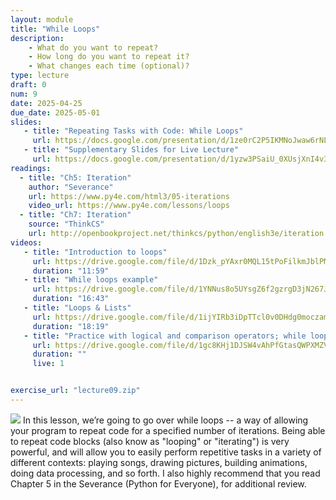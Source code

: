 ```yaml
---
layout: module
title: "While Loops"
description:
    - What do you want to repeat?
    - How long do you want to repeat it?
    - What changes each time (optional)?
type: lecture
draft: 0
num: 9
date: 2025-04-25
due_date: 2025-05-01
slides: 
   - title: "Repeating Tasks with Code: While Loops"
     url: https://docs.google.com/presentation/d/1ze0rC2P5IKMNoJwaw6rNL0AyFa0xC4Hj/edit?usp=sharing&ouid=117551212520532352302&rtpof=true&sd=true
   - title: "Supplementary Slides for Live Lecture"
     url: https://docs.google.com/presentation/d/1yzw3PSaiU_0XUsjXnI4v34SQ5byr6UpQ/edit?usp=sharing&ouid=117551212520532352302&rtpof=true&sd=true
readings:
  - title: "Ch5: Iteration"
    author: "Severance"
    url: https://www.py4e.com/html3/05-iterations
    video_url: https://www.py4e.com/lessons/loops
  - title: "Ch7: Iteration"
    source: "ThinkCS"
    url: http://openbookproject.net/thinkcs/python/english3e/iteration.html
videos:
   - title: "Introduction to loops"
     url: https://drive.google.com/file/d/1Dzk_pYAxr0MQL15tPoFilkmJblPMfOiq/view?usp=sharing
     duration: "11:59"
   - title: "While loops example"
     url: https://drive.google.com/file/d/1YNNus8o5UYsgZ6f2gzrgD3jN267J9yWW/view?usp=sharing
     duration: "16:43"
   - title: "Loops & Lists"
     url: https://drive.google.com/file/d/1ijYIRb3iDpTTcl0v0DHdg0moczamzYqN/view?usp=sharing
     duration: "18:19"
   - title: "Practice with logical and comparison operators; while loops"
     url: https://drive.google.com/file/d/1gc8KHj1DJSW4vAhPfGtasQWPXMZVrrUc/view?usp=sharing
     duration: ""
     live: 1


exercise_url: "lecture09.zip"
---
```


<img class="module-image" src="../assets/images/lectures/loops.gif" /> In this lesson, we’re going to go over while loops -- a way of allowing your program to repeat code for a specified number of iterations. Being able to repeat code blocks (also know as "looping" or "iterating") is very powerful, and will allow you to easily perform repetitive tasks in a variety of different contexts: playing songs, drawing pictures, building animations, doing data processing, and so forth. I also highly recommend that you read Chapter 5 in the Severance (Python for Everyone), for additional review.

